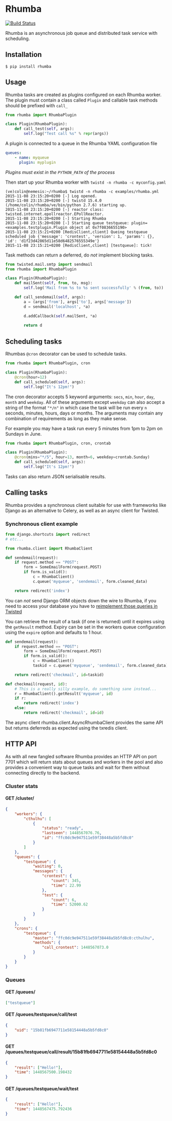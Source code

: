 # Rhumba

[![Build Status](https://travis-ci.org/calston/rhumba.png?branch=master)](https://travis-ci.org/calston/rhumba)

Rhumba is an asynchronous job queue and distributed task service with scheduling.

## Installation 

```console
$ pip install rhumba
```

## Usage

Rhumba tasks are created as plugins configured on each Rhumba worker. The
plugin must contain a class called `Plugin` and callable task methods should be
prefixed with `call_`

```python
from rhumba import RhumbaPlugin

class Plugin(RhumbaPlugin):
    def call_test(self, args):
        self.log("Test call %s" % repr(args))
```

A plugin is connected to a queue in the Rhumba YAML configuration file

```yaml
queues:
    - name: myqueue
      plugin: myplugin
```

*Plugins must exist in the `PYTHON_PATH` of the process*

Then start up your Rhumba worker with `twistd -n rhumba -c myconfig.yaml`

```console
(ve)colin@nemesis:~/rhumba$ twistd -n rhumba -c examples/rhumba.yml
2015-11-08 23:15:20+0200 [-] Log opened.
2015-11-08 23:15:20+0200 [-] twistd 15.4.0 (/home/colin/rhumba/ve/bin/python 2.7.6) starting up.
2015-11-08 23:15:20+0200 [-] reactor class: twisted.internet.epollreactor.EPollReactor.
2015-11-08 23:15:20+0200 [-] Starting Rhumba
2015-11-08 23:15:20+0200 [-] Starting queue testqueue: plugin=<examples.testplugin.Plugin object at 0x7f0836655190>
2015-11-08 23:15:21+0200 [RedisClient,client] Queing testqueue scheduled job {'message': 'crontest', 'version': 1, 'params': {}, 'id': 'd1f23d42865d11e58d6482576555349e'}
2015-11-08 23:15:21+0200 [RedisClient,client] [testqueue]: tick!
```

Task methods can return a deferred, do _not_ implement blocking tasks.

```python
from twisted.mail.smtp import sendmail
from rhumba import RhumbaPlugin

class Plugin(RhumbaPlugin):
    def mailSent(self, from, to, msg):
        self.log('Mail from %s to %s sent successfully' % (from, to))

    def call_sendemail(self, args):
        a = (args['from'], args['to'], args['message'])
        d = sendmail('localhost', *a)

        d.addCallback(self.mailSent, *a)
        
        return d
```

## Scheduling tasks

Rhumbas `@cron` decorator can be used to schedule tasks.

```python
from rhumba import RhumbaPlugin, cron

class Plugin(RhumbaPlugin):
    @cron(hour=12)
    def call_scheduled(self, args):
        self.log("It's 12pm!")
```

The cron decorator accepts 5 keyword arguments: `secs`, `min`, `hour`, `day`,
`month` and `weekday`. All of these arguments except `weekday` can also accept
a string of the format `"*/n"` in which case the task will be run every `n`
seconds, minutes, hours, days or months. The arguments may contain any
combination of requirements as long as they make sense.

For example you may have a task run every 5 minutes from 1pm to 2pm on Sundays
in June. 

```python
from rhumba import RhumbaPlugin, cron, crontab

class Plugin(RhumbaPlugin):
    @cron(mins="*/5", hour=13, month=6, weekday=crontab.Sunday)
    def call_scheduled(self, args):
        self.log("It's 12pm!")
```

Tasks can also return JSON serialisable results.

## Calling tasks

Rhumba provides a synchronous client suitable for use with frameworks like
Django as an alternative to Celery, as well as an async client for Twisted.

### Synchronous client example

```python
from django.shortcuts import redirect
# etc... 

from rhumba.client import RhumbaClient

def sendemail(request):
    if request.method == "POST":
        form = SomeEmailForm(request.POST)
        if form.is_valid():
            c = RhumbaClient()
            c.queue('myqueue', 'sendemail', form.cleaned_data)

    return redirect('index')
```

You can *not* send Django ORM objects down the wire to Rhumba, if you need
to access your database you have to [reimplement those queries in Twisted](
https://twistedmatrix.com/documents/14.0.0/core/howto/rdbms.html)

You can retrieve the result of a task (if one is returned) until it expires
using the `getResult` method. Expiry can be set in the workers queue
configuration using the `expire` option and defaults to 1 hour.

```python
def sendemail(request):
    if request.method == "POST":
        form = SomeEmailForm(request.POST)
        if form.is_valid():
            c = RhumbaClient()
            taskid = c.queue('myqueue', 'sendemail', form.cleaned_data)

    return redirect('checkmail', id=taskid)

def checkmail(request, id):
    # This is a really silly example, do something sane instead...
    r = RhumbaClient().getResult('myqueue', id)
    if r:
        return redirect('index')
    else:
        return redirect('checkmail', id=id)

```

The async client rhumba.client.AsyncRhumbaClient provides the same API but
returns deferreds as expected using the txredis client.

## HTTP API

As with all new fangled software Rhumba provides an HTTP API on port 7701
which will return stats about queues and workers in the pool and also provides
a convenient way to queue tasks and wait for them without connecting directly
to the backend.

### Cluster stats

#### GET /cluster/
```json
{
    "workers": {
        "cthulhu": [
            {
                "status": "ready",
                "lastseen": 1448567076.76,
                "id": "ffc0dc9e947511e59f38448a5b5fd8c0"
            }
        ]
    },
    "queues": {
        "testqueue": {
            "waiting": 0, 
            "messages": {
                "crontest": {
                    "count": 345, 
                    "time": 22.99
                },
                "test": {
                    "count": 6,
                    "time": 52000.62
                }
            }
        }
    },
    "crons": {
        "testqueue": {
            "master": "ffc0dc9e947511e59f38448a5b5fd8c0:cthulhu",
            "methods": {
                "call_crontest": 1448567073.0
            }
        }
    }
}
```

### Queues

#### GET /queues/
```json
["testqueue"]
```

#### GET /queues/testqueue/call/test
```json
{
    "uid": "15b81fb6947711e58154448a5b5fd8c0"
}
```

#### GET /queues/testqueue/call/result/15b81fb6947711e58154448a5b5fd8c0
```json
{
    "result": ["Hello!"], 
    "time": 1448567500.198432
}
```

#### GET /queues/testqueue/wait/test
```json
{
    "result": ["Hello!"], 
    "time": 1448567475.792436
}

```

